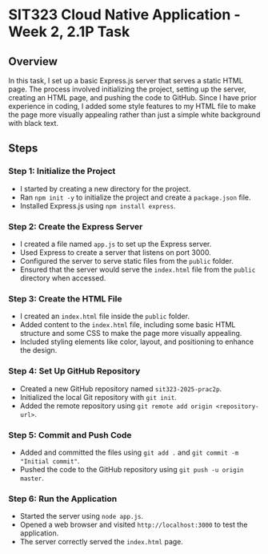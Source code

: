 # SIT323 Cloud Native Application - Week 2, 2.1P Task

## Overview

In this task, I set up a basic Express.js server that serves a static HTML page. The process involved initializing the project, setting up the server, creating an HTML page, and pushing the code to GitHub. Since I have prior experience in coding, I added some style features to my HTML file to make the page more visually appealing rather than just a simple white background with black text.

## Steps

### Step 1: Initialize the Project

- I started by creating a new directory for the project.
- Ran `npm init -y` to initialize the project and create a `package.json` file.
- Installed Express.js using `npm install express`.

### Step 2: Create the Express Server

- I created a file named `app.js` to set up the Express server.
- Used Express to create a server that listens on port 3000.
- Configured the server to serve static files from the `public` folder.
- Ensured that the server would serve the `index.html` file from the `public` directory when accessed.

### Step 3: Create the HTML File

- I created an `index.html` file inside the `public` folder.
- Added content to the `index.html` file, including some basic HTML structure and some CSS to make the page more visually appealing.
- Included styling elements like color, layout, and positioning to enhance the design.

### Step 4: Set Up GitHub Repository

- Created a new GitHub repository named `sit323-2025-prac2p`.
- Initialized the local Git repository with `git init`.
- Added the remote repository using `git remote add origin <repository-url>`.

### Step 5: Commit and Push Code

- Added and committed the files using `git add .` and `git commit -m "Initial commit"`.
- Pushed the code to the GitHub repository using `git push -u origin master`.

### Step 6: Run the Application

- Started the server using `node app.js`.
- Opened a web browser and visited `http://localhost:3000` to test the application.
- The server correctly served the `index.html` page.


